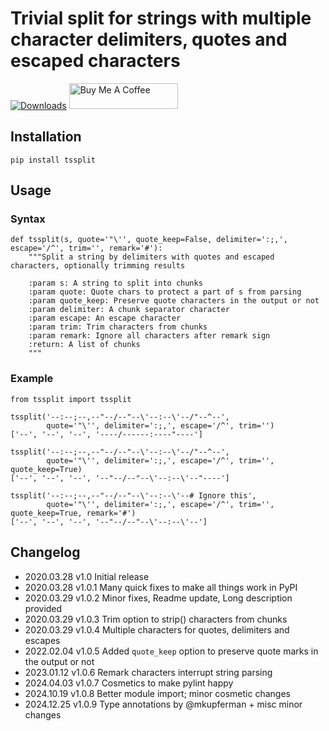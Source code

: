 # Trivial split for strings with multiple character delimiters, quotes and escaped characters

[![Downloads](https://pepy.tech/badge/tssplit/month)](https://pepy.tech/project/tssplit)
<a href="https://www.buymeacoffee.com/mezantrop" target="_blank"><img src="https://cdn.buymeacoffee.com/buttons/default-orange.png" alt="Buy Me A Coffee" height="41" width="174"></a>

## Installation

```shell script
pip install tssplit
```

## Usage

### Syntax

```Python3
def tssplit(s, quote='"\'', quote_keep=False, delimiter=':;,', escape='/^', trim='', remark='#'):
    """Split a string by delimiters with quotes and escaped characters, optionally trimming results

    :param s: A string to split into chunks
    :param quote: Quote chars to protect a part of s from parsing
    :param quote_keep: Preserve quote characters in the output or not
    :param delimiter: A chunk separator character
    :param escape: An escape character
    :param trim: Trim characters from chunks
    :param remark: Ignore all characters after remark sign
    :return: A list of chunks
    """
```

### Example

```Python3
from tssplit import tssplit

tssplit('--:--;--,--"--/--"--\'--:--\'--/"--^--',
        quote='"\'', delimiter=':;,', escape='/^', trim='')
['--', '--', '--', '----/------:----"----']

tssplit('--:--;--,--"--/--"--\'--:--\'--/"--^--',
        quote='"\'', delimiter=':;,', escape='/^', trim='', quote_keep=True)
['--', '--', '--', '--"--/--"--\'--:--\'--"----']

tssplit('--:--;--,--"--/--"--\'--:--\'--# Ignore this',
        quote='"\'', delimiter=':;,', escape='/^', trim='', quote_keep=True, remark='#')
['--', '--', '--', '--"--/--"--\'--:--\'--']
```

## Changelog

* 2020.03.28    v1.0    Initial release
* 2020.03.28    v1.0.1  Many quick fixes to make all things work in PyPI
* 2020.03.29    v1.0.2  Minor fixes, Readme update, Long description provided
* 2020.03.29    v1.0.3  Trim option to strip() characters from chunks
* 2020.03.29    v1.0.4  Multiple characters for quotes, delimiters and escapes
* 2022.02.04    v1.0.5  Added `quote_keep` option to preserve quote marks in the output or not
* 2023.01.12    v1.0.6  Remark characters interrupt string parsing
* 2024.04.03    v1.0.7  Cosmetics to make pylint happy
* 2024.10.19    v1.0.8  Better module import; minor cosmetic changes
* 2024.12.25    v1.0.9  Type annotations by @mkupferman + misc minor changes
